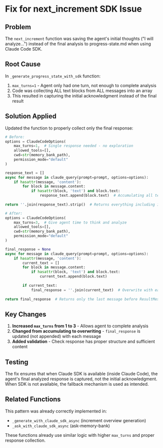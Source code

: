 # Fix for next_increment SDK Issue

## Problem
The `next_increment` function was saving the agent's initial thoughts ("I will analyze...") instead of the final analysis to progress-state.md when using Claude Code SDK.

## Root Cause
In `_generate_progress_state_with_sdk` function:
1. `max_turns=1` - Agent only had one turn, not enough to complete analysis
2. Code was collecting ALL text blocks from ALL messages into an array
3. This resulted in capturing the initial acknowledgment instead of the final result

## Solution Applied
Updated the function to properly collect only the final response:

```python
# Before:
options = ClaudeCodeOptions(
    max_turns=1,  # Single response needed - no exploration
    allowed_tools=[],
    cwd=str(memory_bank_path),
    permission_mode="default"
)

response_text = []
async for message in claude_query(prompt=prompt, options=options):
    if hasattr(message, 'content'):
        for block in message.content:
            if hasattr(block, 'text') and block.text:
                response_text.append(block.text)  # Accumulating all text
                
return ''.join(response_text).strip()  # Returns everything including initial thoughts
```

```python
# After:
options = ClaudeCodeOptions(
    max_turns=3,  # Give agent time to think and analyze
    allowed_tools=[],
    cwd=str(memory_bank_path),
    permission_mode="default"
)

final_response = None
async for message in claude_query(prompt=prompt, options=options):
    if hasattr(message, 'content'):
        current_text = []
        for block in message.content:
            if hasattr(block, 'text') and block.text:
                current_text.append(block.text)
        
        if current_text:
            final_response = ''.join(current_text)  # Overwrite with each message
            
return final_response  # Returns only the last message before ResultMessage
```

## Key Changes
1. **Increased `max_turns` from 1 to 3** - Allows agent to complete analysis
2. **Changed from accumulating to overwriting** - `final_response` is updated (not appended) with each message
3. **Added validation** - Check response has proper structure and sufficient content

## Testing
The fix ensures that when Claude SDK is available (inside Claude Code), the agent's final analyzed response is captured, not the initial acknowledgment. When SDK is not available, the fallback mechanism is used as intended.

## Related Functions
This pattern was already correctly implemented in:
- `_generate_with_claude_sdk_async` (increment overview generation)
- `_ask_with_claude_sdk_async` (ask-memory-bank)

These functions already use similar logic with higher `max_turns` and proper response collection.